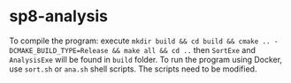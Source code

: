 # sp8-analysis

To compile the program:
execute `mkdir build && cd build && cmake .. -DCMAKE_BUILD_TYPE=Release && make all && cd ..`
then `SortExe` and `AnalysisExe` will be found in `build` folder.
To run the program using Docker, use `sort.sh` or `ana.sh` shell scripts.
The scripts need to be modified.
